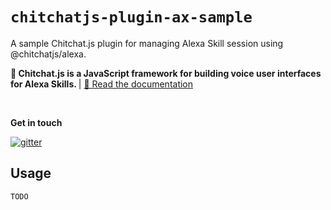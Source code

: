 # `chitchatjs-plugin-ax-sample`

A sample Chitchat.js plugin for managing Alexa Skill session using @chitchatjs/alexa.

<strong>🤖 Chitchat.js is a JavaScript framework for building voice user interfaces for Alexa Skills. </strong> | <a href="https://chitchat.js.org">📄 Read the documentation </a>

<br/>

**Get in touch**

[![gitter](https://badges.gitter.im/chitchat-js/community.png)](https://gitter.im/chitchat-js/community)

## Usage

```
TODO
```
